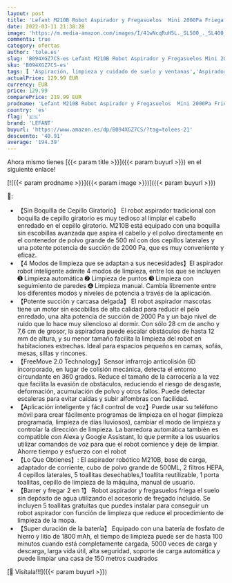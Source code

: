 ```yaml
---
layout: post
title: 'Lefant M210B Robot Aspirador y Fregasuelos  Mini 2000Pa Friega Suelos  Robot Aspirador Mascotas sin escobillas  4 Modos App / Alexa Mando a Distancia Control Remoto/ Control de Voz'
date: 2022-03-11 21:38:28
image: 'https://m.media-amazon.com/images/I/41wNcqRuH5L._SL500_._SL400_.jpg'
comments: true
category: ofertas
author: 'tole.es'
slug: 'B094XGZ7CS-es Lefant M210B Robot Aspirador y Fregasuelos Mini 2000Pa...'
sku: 'B094XGZ7CS-es'
tags: [ 'Aspiración, limpieza y cuidado de suelo y ventanas','Aspiradoras','Hogar y cocina','Robots aspiradores','alexa','lefant', ]
actualPrice: 129.99 EUR
currency: EUR
price: 129.99
comparePrice: 219.99 EUR
prodname: 'Lefant M210B Robot Aspirador y Fregasuelos  Mini 2000Pa Friega Suelos  Robot Aspirador Mascotas sin escobillas  4 Modos App / Alexa Mando a Distancia Control Remoto/ Control de Voz'
country: 'es'
flag: '🇪🇸'
brand: 'LEFANT'
buyurl: 'https://www.amazon.es/dp/B094XGZ7CS/?tag=tolees-21'
descuento: '40.91'
average: '194.39'
---
```


Ahora mismo tienes [{{< param title >}}]({{< param buyurl >}}) en el siguiente enlace!

[![{{< param prodname >}}]({{< param image >}})]({{< param buyurl >}})

🔎:

- 【Sin Boquilla de Cepillo Giratorio】 El robot aspirador tradicional con boquilla de cepillo giratorio es muy tedioso al limpiar el cabello enredado en el cepillo giratorio. M210B está equipado con una boquilla sin escobillas avanzada que aspira el cabello y el polvo directamente en el contenedor de polvo grande de 500 ml con dos cepillos laterales y una potente potencia de succión de 2000 Pa, que es muy conveniente y eficaz.
- 【4 Modos de limpieza que se adaptan a sus necesidades】El aspirador robot inteligente admite 4 modos de limpieza, entre los que se incluyen ➊ Limpieza automática ➋ Limpieza de puntos ➌ Limpieza con seguimiento de paredes ➍ Limpieza manual. Cambia libremente entre los diferentes modos y niveles de potencia a través de la aplicación.
- 【Potente succión y carcasa delgada】 El robot aspirador mascotas tiene un motor sin escobillas de alta calidad para reducir el pelo enredado, una alta potencia de succión de 2000 Pa y un bajo nivel de ruido que lo hace muy silencioso al dormir. Con sólo 28 cm de ancho y 7,6 cm de grosor, la aspiradora puede escalar obstáculos de hasta 12 mm de altura, y su menor tamaño facilita la limpieza del robot en habitaciones estrechas. Ideal para espacios pequeños en camas, sofás, mesas, sillas y rincones.
- 【FreeMove 2.0 Technology】Sensor infrarrojo anticolisión 6D incorporado, en lugar de colisión mecánica, detecta el entorno circundante en 360 grados. Reduce el tamaño de la carrocería a la vez que facilita la evasión de obstáculos, reduciendo el riesgo de desgaste, deformación, acumulación de polvo y otros fallos. Puede detectar escaleras para evitar caídas y subir alfombras con facilidad.
- 【Aplicación inteligente y fácil control de voz】Puede usar su teléfono móvil para crear fácilmente programas de limpieza en el hogar (limpieza programada, limpieza de días lluviosos), cambiar el modo de limpieza y controlar la dirección de limpieza. La barredora automática también es compatible con Alexa y Google Assistant, lo que permite a los usuarios utilizar comandos de voz para que el robot comience y deje de limpiar. Ahorre tiempo y esfuerzo con el robot
- 【Lo Que Obtienes】: El aspirador robótico M210B, base de carga, adaptador de corriente, cubo de polvo grande de 500ML, 2 filtros HEPA, 4 cepillos laterales, 5 toallitas desechables,1 toallita reutilizable, 1 porta toallitas, cepillo de limpieza de la máquina, manual de usuario.
- 【Barrer y fregar 2 en 1】 Robot aspirador y fregasuelos friega el suelo sin depósito de agua utilizando el accesorio de fregado incluido. Se incluyen 5 toallitas gratuitas que puedes instalar para conseguir un robot aspirador con función de limpieza que reduce el procedimiento de limpieza de la mopa.
- 【Super duración de la batería】 Equipado con una batería de fosfato de hierro y litio de 1800 mAh, el tiempo de limpieza puede ser de hasta 100 minutos cuando está completamente cargada, 5000 veces de carga y descarga, larga vida útil, alta seguridad, soporte de carga automática y puede limpiar una casa de 150 metros cuadrados

[🛒 Visítala!!!]({{< param buyurl >}})
